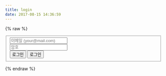 ```yaml
---
title: login
date: 2017-08-15 14:36:59
---
```


{% raw %}
<div class="uk-section">
	<div class="uk-card uk-card-default uk-card-body uk-width-1-2@m uk-align-center">
		<form>
			<fieldset class="uk-fieldset">
				<div class="uk-margin">
					<input class="uk-input" type="text" placeholder="이메일 (your@mail.com)">
				</div>
				<div class="uk-margin">
					<input class="uk-input" type="password" placeholder="암호">
				</div>
				<div class="uk-margin uk-align-right">
					<button class="uk-button uk-button-default">로그인</button>
					<button class="uk-button uk-button-default">로그인</button>
				</div>
			</fieldset>
		</form> 
	</div>
</div>

{% endraw %}
